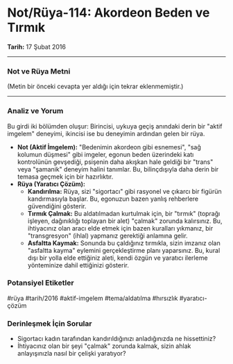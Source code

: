 # Not/Rüya-114: Akordeon Beden ve Tırmık
**Tarih:** 17 Şubat 2016

---
### Not ve Rüya Metni

(Metin bir önceki cevapta yer aldığı için tekrar eklenmemiştir.)

---
### Analiz ve Yorum

Bu girdi iki bölümden oluşur: Birincisi, uykuya geçiş anındaki derin bir "aktif imgelem" deneyimi, ikincisi ise bu deneyimin ardından gelen bir rüya.

* **Not (Aktif İmgelem):** "Bedenimin akordeon gibi esnemesi", "sağ kolumun düşmesi" gibi imgeler, egonun beden üzerindeki katı kontrolünün gevşediği, psişenin daha akışkan hale geldiği bir "trans" veya "şamanik" deneyim halini tanımlar. Bu, bilinçdışıyla daha derin bir temasa geçmek için bir hazırlıktır.
* **Rüya (Yaratıcı Çözüm):**
    * **Kandırılma:** Rüya, sizi "sigortacı" gibi rasyonel ve çıkarcı bir figürün kandırmasıyla başlar. Bu, egonuzun bazen yanlış rehberlere güvendiğini gösterir.
    * **Tırmık Çalmak:** Bu aldatılmadan kurtulmak için, bir "tırmık" (toprağı işleyen, dağınıklığı toplayan bir alet) "çalmak" zorunda kalırsınız. Bu, ihtiyacınız olan aracı elde etmek için bazen kuralları yıkmanız, bir "transgresyon" (ihlal) yapmanız gerektiği anlamına gelir.
    * **Asfaltta Kaymak:** Sonunda bu çaldığınız tırmıkla, sizin imzanız olan "asfaltta kayma" eylemini gerçekleştirme planı yaparsınız. Bu, kural dışı bir yolla elde ettiğiniz aleti, kendi özgün ve yaratıcı ilerleme yönteminize dahil ettiğinizi gösterir.

### Potansiyel Etiketler
#rüya #tarih/2016 #aktif-imgelem #tema/aldatılma #hırsızlık #yaratıcı-çözüm

### Derinleşmek İçin Sorular
* Sigortacı kadın tarafından kandırıldığınızı anladığınızda ne hissettiniz?
* İhtiyacınız olan bir şeyi "çalmak" zorunda kalmak, sizin ahlak anlayışınızla nasıl bir çelişki yaratıyor?